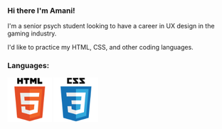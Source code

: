 ### Hi there I'm Amani! 

I'm a senior psych student looking to have a career in UX design in the gaming industry. 

I'd like to practice my HTML, CSS, and other coding languages.

<h3>Languages:</h3>
<div>
<img src=https://github.com/devicons/devicon/blob/master/icons/html5/html5-original-wordmark.svg width=100px>
<img src=https://github.com/devicons/devicon/blob/master/icons/css3/css3-original-wordmark.svg width=100px>
</div>
